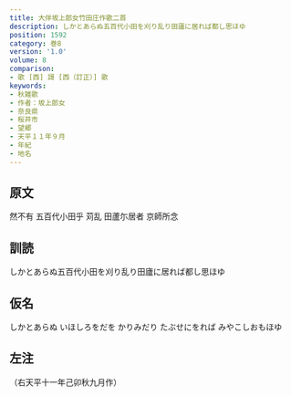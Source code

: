 ```yaml
---
title: 大伴坂上郎女竹田庄作歌二首
description: しかとあらぬ五百代小田を刈り乱り田廬に居れば都し思ほゆ
position: 1592
category: 巻8
version: '1.0'
volume: 8
comparison:
- 歌 [西] 謌 [西（訂正）] 歌
keywords:
- 秋雑歌
- 作者：坂上郎女
- 奈良県
- 桜井市
- 望郷
- 天平１１年９月
- 年紀
- 地名
---
```


## 原文

然不有 五百代小田乎 苅乱 田蘆尓居者 京師所念

## 訓読

しかとあらぬ五百代小田を刈り乱り田廬に居れば都し思ほゆ

## 仮名

しかとあらぬ いほしろをだを かりみだり たぶせにをれば みやこしおもほゆ

## 左注

（右天平十一年己卯秋九月作）
